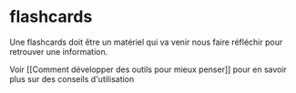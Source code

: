 # flashcards


Une flashcards doit être un matériel qui va venir nous faire réfléchir pour retrouver une information.

Voir [[Comment développer des outils pour mieux penser]] pour en savoir plus sur des conseils d'utilisation